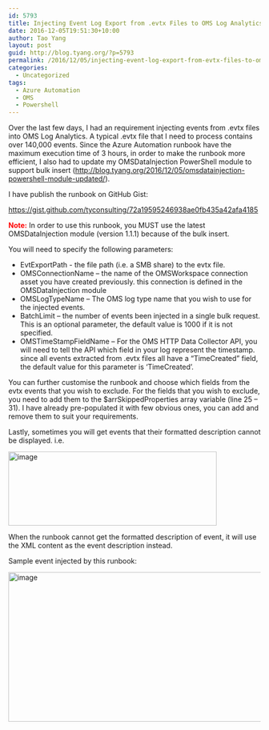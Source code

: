 ```yaml
---
id: 5793
title: Injecting Event Log Export from .evtx Files to OMS Log Analytics
date: 2016-12-05T19:51:30+10:00
author: Tao Yang
layout: post
guid: http://blog.tyang.org/?p=5793
permalink: /2016/12/05/injecting-event-log-export-from-evtx-files-to-oms-log-analytics/
categories:
  - Uncategorized
tags:
  - Azure Automation
  - OMS
  - Powershell
---
```

Over the last few days, I had an requirement injecting events from .evtx files into OMS Log Analytics. A typical .evtx file that I need to process contains over 140,000 events. Since the Azure Automation runbook have the maximum execution time of 3 hours, in order to make the runbook more efficient, I also had to update my OMSDataInjection PowerShell module to support bulk insert (<a title="http://blog.tyang.org/2016/12/05/omsdatainjection-powershell-module-updated/" href="http://blog.tyang.org/2016/12/05/omsdatainjection-powershell-module-updated/">http://blog.tyang.org/2016/12/05/omsdatainjection-powershell-module-updated/</a>).

I have publish the runbook on GitHub Gist:

https://gist.github.com/tyconsulting/72a19595246938ae0fb435a42afa4185

<span style="color: #ff0000;"><strong>Note:</strong></span> In order to use this runbook, you MUST use the latest OMSDataInjection module (version 1.1.1) because of the bulk insert.

You will need to specify the following parameters:
<ul>
 	<li>EvtExportPath - the file path (i.e. a SMB share) to the evtx file.</li>
 	<li>OMSConnectionName – the name of the OMSWorkspace connection asset you have created previously. this connection is defined in the OMSDataInjection module</li>
 	<li>OMSLogTypeName – The OMS log type name that you wish to use for the injected events.</li>
 	<li>BatchLimit – the number of events been injected in a single bulk request. This is an optional parameter, the default value is 1000 if it is not specified.</li>
 	<li>OMSTimeStampFieldName – For the OMS HTTP Data Collector API, you will need to tell the API which field in your log represent the timestamp. since all events extracted from .evtx files all have a “TimeCreated” field, the default value for this parameter is ‘TimeCreated’.</li>
</ul>
You can further customise the runbook and choose which fields from the evtx events that you wish to exclude. For the fields that you wish to exclude, you need to add them to the $arrSkippedProperties array variable (line 25 – 31). I have already pre-populated it with few obvious ones, you can add and remove them to suit your requirements.

Lastly, sometimes you will get events that their formatted description cannot be displayed. i.e.

<a href="http://blog.tyang.org/wp-content/uploads/2016/12/image-11.png"><img style="background-image: none; padding-top: 0px; padding-left: 0px; display: inline; padding-right: 0px; border: 0px;" title="image" src="http://blog.tyang.org/wp-content/uploads/2016/12/image_thumb-11.png" alt="image" width="416" height="148" border="0" /></a>

When the runbook cannot get the formatted description of event, it will use the XML content as the event description instead.

Sample event injected by this runbook:

<a href="http://blog.tyang.org/wp-content/uploads/2016/12/image-12.png"><img style="background-image: none; padding-top: 0px; padding-left: 0px; display: inline; padding-right: 0px; border: 0px;" title="image" src="http://blog.tyang.org/wp-content/uploads/2016/12/image_thumb-12.png" alt="image" width="706" height="299" border="0" /></a>